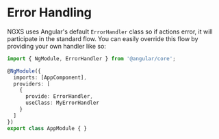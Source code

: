 # Error Handling
NGXS uses Angular's default `ErrorHandler` class so if actions error, it will participate
in the standard flow. You can easily override this flow by providing your own handler like so:

```typescript
import { NgModule, ErrorHandler } from '@angular/core';

@NgModule({
  imports: [AppComponent],
  providers: [
    {
      provide: ErrorHandler, 
      useClass: MyErrorHandler
    }
  ]
})
export class AppModule { }
```
